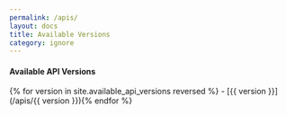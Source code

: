 ```yaml
---
permalink: /apis/
layout: docs
title: Available Versions
category: ignore
---
```


<h4>Available API Versions</h4>
{% for version in site.available_api_versions reversed %}
- [{{ version }}](/apis/{{ version }}){% endfor %}
